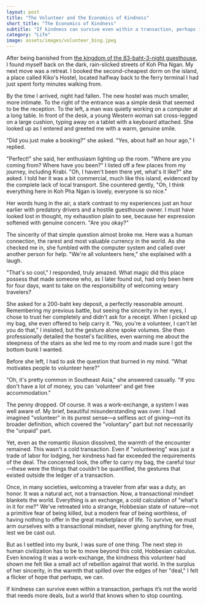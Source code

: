 ```yaml
---
layout: post
title: "The Volunteer and the Economics of Kindness"
short_title: "The Economics of Kindness"
subtitle: "If kindness can survive even within a transaction, perhaps it’s not the world that needs more deals, but a world that knows when to stop counting."
category: "Life"
image: assets/images/volunteer_bing.jpeg
---
```


After being banished from [the kingdom of the 83-baht-3-night guesthouse](https://sparktsang.github.io/life/2025/09/18/04-king-of-castle.html), I found myself back on the dark, rain-slicked streets of Koh Pha Ngan. My next move was a retreat. I booked the second-cheapest dorm on the island, a place called Kiko's Hostel, located halfway back to the ferry terminal I had just spent forty minutes walking from.

By the time I arrived, night had fallen. The new hostel was much smaller, more intimate. To the right of the entrance was a simple desk that seemed to be the reception. To the left, a man was quietly working on a computer at a long table. In front of the desk, a young Western woman sat cross-legged on a large cushion, typing away on a tablet with a keyboard attached. She looked up as I entered and greeted me with a warm, genuine smile.

"Did you just make a booking?" she asked.
"Yes, about half an hour ago," I replied.

"Perfect!" she said, her enthusiasm lighting up the room. "Where are you coming from? Where have you been?" I listed off a few places from my journey, including Krabi. "Oh, I haven't been there yet, what's it like?" she asked. I told her it was a bit commercial, much like this island, evidenced by the complete lack of local transport. She countered gently, "Oh, I think everything here in Koh Pha Ngan is lovely, everyone is so nice."

Her words hung in the air, a stark contrast to my experiences just an hour earlier with predatory drivers and a hostile guesthouse owner. I must have looked lost in thought, my exhaustion plain to see, because her expression softened with genuine concern. "Are you okay?"

The sincerity of that simple question almost broke me. Here was a human connection, the rarest and most valuable currency in the world. As she checked me in, she fumbled with the computer system and called over another person for help. "We're all volunteers here," she explained with a laugh.

"That's so cool," I responded, truly amazed. What magic did this place possess that made someone who, as I later found out, had only been here for four days, want to take on the responsibility of welcoming weary travelers?

She asked for a 200-baht key deposit, a perfectly reasonable amount. Remembering my previous battle, but seeing the sincerity in her eyes, I chose to trust her completely and didn't ask for a receipt. When I picked up my bag, she even offered to help carry it. "No, you're a volunteer, I can't let you do that," I insisted, but the gesture alone spoke volumes. She then professionally detailed the hostel's facilities, even warning me about the steepness of the stairs as she led me to my room and made sure I got the bottom bunk I wanted.

Before she left, I had to ask the question that burned in my mind. "What motivates people to volunteer here?"

"Oh, it's pretty common in Southeast Asia," she answered casually. "If you don't have a lot of money, you can 'volunteer' and get free accommodation."

The penny dropped. Of course. It was a work-exchange, a system I was well aware of. My brief, beautiful misunderstanding was over. I had imagined "volunteer" in its purest sense—a selfless act of giving—not its broader definition, which covered the "voluntary" part but not necessarily the "unpaid" part.

Yet, even as the romantic illusion dissolved, the warmth of the encounter remained. This wasn't a cold transaction. Even if "volunteering" was just a trade of labor for lodging, her kindness had far exceeded the requirements of the deal. The concerned look, the offer to carry my bag, the careful tour—these were the things that couldn't be quantified, the gestures that existed outside the ledger of a transaction.

Once, in many societies, welcoming a traveler from afar was a duty, an honor. It was a natural act, not a transaction. Now, a transactional mindset blankets the world. Everything is an exchange, a cold calculation of "what's in it for me?" We've retreated into a strange, Hobbesian state of nature—not a primitive fear of being killed, but a modern fear of being worthless, of having nothing to offer in the great marketplace of life. To survive, we must arm ourselves with a transactional mindset, never giving anything for free, lest we be cast out.

But as I settled into my bunk, I was sure of one thing. The next step in human civilization has to be to move beyond this cold, Hobbesian calculus. Even knowing it was a work-exchange, the kindness this volunteer had shown me felt like a small act of rebellion against that world. In the surplus of her sincerity, in the warmth that spilled over the edges of her "deal," I felt a flicker of hope that perhaps, we can.

If kindness can survive even within a transaction, perhaps it’s not the world that needs more deals, but a world that knows when to stop counting.
